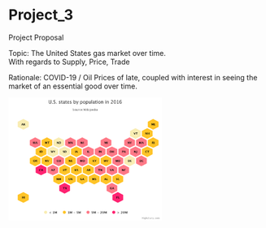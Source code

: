 # Project_3
Project Proposal

Topic: The United States gas market over time.  
	With regards to Supply, Price, Trade
	
Rationale: COVID-19 / Oil Prices of late,  coupled with interest in seeing the market of an essential good over time.

<img src="us-states-by-population.png" width="60%">
